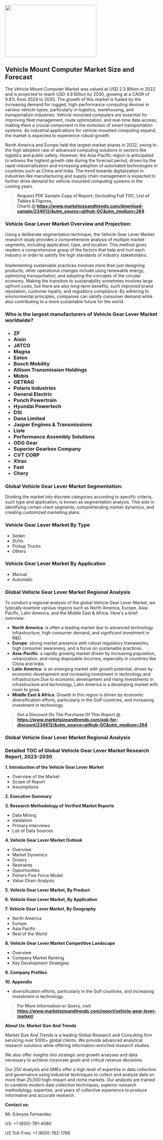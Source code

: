 <p><img class="alignnone size-medium wp-image-20088" src="https://ffe5etoiles.com/wp-content/uploads/2024/12/MST1-300x171.png" alt="" width="300" height="171" /></p><h2>Vehicle Mount Computer Market Size and Forecast</h2><p>The Vehicle Mount Computer Market was valued at USD 2.3 Billion in 2022 and is projected to reach USD 4.8 Billion by 2030, growing at a CAGR of 9.8% from 2024 to 2030. The growth of this market is fueled by the increasing demand for rugged, high-performance computing devices in various vehicle types, particularly in logistics, warehousing, and transportation industries. Vehicle-mounted computers are essential for improving fleet management, route optimization, and real-time data access, making them a crucial component in the evolution of smart transportation systems. As industrial applications for vehicle-mounted computing expand, the market is expected to experience robust growth.</p><p>North America and Europe held the largest market shares in 2022, owing to the high adoption rate of advanced computing solutions in sectors like logistics and public safety. However, the Asia-Pacific region is anticipated to witness the highest growth rate during the forecast period, driven by the rapid industrialization and increasing adoption of automated technologies in countries such as China and India. The trend towards digitalization in industries like manufacturing and supply chain management is expected to further drive demand for vehicle-mounted computing systems in the coming years.</p></p><blockquote id="" class=""><strong>Request PDF Sample Copy of Report: (Including Full TOC, List of Tables &amp; Figures, Chart)&nbsp;@&nbsp;<strong><a href="https://www.marketsizeandtrends.com/download-sample/234612/&utm_source=github-GC&utm_medium=264" target="_blank">https://www.marketsizeandtrends.com/download-sample/234612/&utm_source=github-GC&utm_medium=264</a></strong></strong></blockquote><h3 id="" class="">Vehicle Gear Lever Market&nbsp;Overview and Projection:</h3><p id="" class="">Using a deliberate segmentation technique, the Vehicle Gear Lever Market research study provides a comprehensive analysis of multiple market segments, including application, type, and location. This method gives readers a comprehensive grasp of the factors that help and hurt each industry in order to satisfy the high standards of industry stakeholders. <br /> <br />Implementing sustainable practices involves more than just designing products; other operational changes include using renewable energy, optimizing transportation, and adopting the concepts of the circular economy. Making the transition to sustainability sometimes involves large upfront costs, but there are also long-term benefits, such improved brand reputation, customer loyalty, and regulatory compliance. By adhering to environmental principles, companies can satisfy consumer demand while also contributing to a more sustainable future for the world.</p><h3 id="" class="">Who is the largest manufacturers of&nbsp;Vehicle Gear Lever Market worldwide?</h3><h3 class=""><p><ul><li>ZF </li><li> Aisin </li><li> JATCO </li><li> Magna </li><li> Eaton </li><li> Bosch Mobility </li><li> Allison Transmission Holdings </li><li> Mobis </li><li> GETRAG </li><li> Polaris Industries </li><li> General Electric </li><li> Punch Powertrain </li><li> Hyundai Powertech </li><li> DSI </li><li> Dana Limited </li><li> Jasper Engines & Transmissions </li><li> Lisle </li><li> Performance Assembly Solutions </li><li> ODG Gear </li><li> Superior Gearbox Company </li><li> CVT CORP </li><li> Xtrac </li><li> Fast </li><li> Chery</li></ul></p></h3><h3 id="" class="">Global&nbsp;Vehicle Gear Lever Market Segmentation:</h3><p id="" class="">Dividing the market into discrete categories according to specific criteria, such type and application, is known as segmentation analysis. This aids in identifying certain client segments, comprehending market dynamics, and creating customized marketing plans.</p><h3 id="" class="">Vehicle Gear Lever Market&nbsp;By Type</h3><p><p><ul><li>Sedan</li><li> SUVs</li><li> Pickup Trucks</li><li> Others</p></li></ul></p></p><h3 id="" class="">Vehicle Gear Lever Market&nbsp;By Application</h3><p class=""><p><ul><li>Manual</li><li> Automatic</li></ul></p></p><h3 id="" class="">Global Vehicle Gear Lever Market Regional Analysis</h3><p id="" class="">To conduct a regional analysis of the global Vehicle Gear Lever Market, we typically examine various regions such as North America, Europe, Asia-Pacific, Latin America, and the Middle East &amp; Africa. Here's a brief overview:</p><ul><li><strong>North America</strong>: is often a leading market due to advanced technology infrastructure, high consumer demand, and significant investment in R&amp;D.</li><li><strong>Europe</strong>: strong market presence with robust regulatory frameworks, high consumer awareness, and a focus on sustainable practices.</li><li><strong>Asia-Pacific</strong>: a rapidly growing market driven by increasing population, urbanization, and rising disposable incomes, especially in countries like China and India.</li><li><strong>Latin America</strong>: is an emerging market with growth potential, driven by economic development and increasing investment in technology and infrastructure.Due to economic development and rising investments in infrastructure and technology, Latin America is a developing market with room to grow.</li><li><strong>Middle East &amp; Africa</strong>: Growth in this region is driven by economic diversification efforts, particularly in the Gulf countries, and increasing investment in technology.</li></ul><blockquote id="" class=""><strong>Get a Discount On The Purchase Of This Report @ <strong><a href="https://www.marketsizeandtrends.com/ask-for-discount/234612/&utm_source=github-GC&utm_medium=264" target="_blank">https://www.marketsizeandtrends.com/ask-for-discount/234612/&utm_source=github-GC&utm_medium=264</a></strong></strong></blockquote><h3 id="" class="">Global Vehicle Gear Lever Market Regional Analysis</h3><h3 id="" class="">Detailed TOC of Global Vehicle Gear Lever Market Research Report, 2023-2030</h3><p id="" class=""><strong>1. Introduction of the Vehicle Gear Lever Market</strong></p><ul><li>Overview of the Market</li><li>Scope of Report</li><li>Assumptions</li></ul><p id="" class=""><strong>2. Executive Summary</strong></p><p id="" class=""><strong>3. Research Methodology of Verified Market Reports</strong></p><ul><li>Data Mining</li><li>Validation</li><li>Primary Interviews</li><li>List of Data Sources</li></ul><p id="" class=""><strong>4. Vehicle Gear Lever Market Outlook</strong></p><ul><li>Overview</li><li>Market Dynamics</li><li>Drivers</li><li>Restraints</li><li>Opportunities</li><li>Porters Five Force Model</li><li>Value Chain Analysis</li></ul><p id="" class=""><strong>5. Vehicle Gear Lever Market, By Product</strong></p><p id="" class=""><strong>6. Vehicle Gear Lever Market, By Application</strong></p><p id="" class=""><strong>7. Vehicle Gear Lever Market, By Geography</strong></p><ul><li>North America</li><li>Europe</li><li>Asia Pacific</li><li>Rest of the World</li></ul><p id="" class=""><strong>8. Vehicle Gear Lever Market Competitive Landscape</strong></p><ul><li>Overview</li><li>Company Market Ranking</li><li>Key Development Strategies</li></ul><p id="" class=""><strong>9. Company Profiles</strong></p><p id="" class=""><strong>10. Appendix</strong></p><ul><li>diversification efforts, particularly in the Gulf countries, and increasing investment in technology.</li></ul><blockquote id="" class=""><strong>For More Information or Query, visit <strong><strong><a href="https://www.marketsizeandtrends.com/report/vehicle-gear-lever-market/" target="_blank">https://www.marketsizeandtrends.com/report/vehicle-gear-lever-market/</a></strong></strong></strong></blockquote><p id="" class=""><strong>About Us: Market Size And Trends</strong></p><p id="" class="">Market Size And Trends is a leading Global Research and Consulting firm servicing over 5000+ global clients. We provide advanced analytical research solutions while offering information-enriched research studies.</p><p id="" class="">We also offer insights into strategic and growth analyses and data necessary to achieve corporate goals and critical revenue decisions.</p><p id="" class="">Our 250 Analysts and SMEs offer a high level of expertise in data collection and governance using industrial techniques to collect and analyze data on more than 25,000 high-impact and niche markets. Our analysts are trained to combine modern data collection techniques, superior research methodology, expertise, and years of collective experience to produce informative and accurate research.</p><p id="" class=""><strong>Contact us:</strong></p><p id="" class="">Mr. Edwyne Fernandes</p><p id="" class="">US: +1 (650)-781-4080</p><p id="" class="">US Toll-Free: +1 (800)-782-1768</p>
